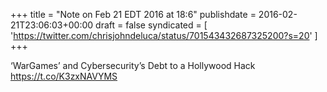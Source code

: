 +++
title = "Note on Feb 21 EDT 2016 at 18:6"
publishdate = 2016-02-21T23:06:03+00:00
draft = false
syndicated = [ 'https://twitter.com/chrisjohndeluca/status/701543432687325200?s=20' ]
+++

‘WarGames’ and Cybersecurity’s Debt to a Hollywood Hack https://t.co/K3zxNAVYMS
